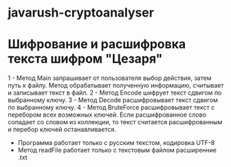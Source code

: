 # javarush-cryptoanalyser
# Шифрование и расшифровка текста шифром "Цезаря"

1 - Метод Main запрашивает от пользователя выбор действия, затем путь к файлу. Метод обрабатывает полученную информацию,
считывает и записывает текст в файл.
2 - Метод Encode шифрует текст сдвигом по выбранному ключу.
3 - Метод Decode расшифровывает текст сдвигом по выбранному ключу.
4 - Метод BruteForce расшифровывает текст с перебором всех возможных ключей. 
Если расшифрованное слово сопадает со словом из коллекции, то текст считается расшифрованным и перебор ключей останавливается.

* Программа работает только с русским текстом, кодировка UTF-8
* Метод readFile работает только с текстовым файлом расширенние .txt


